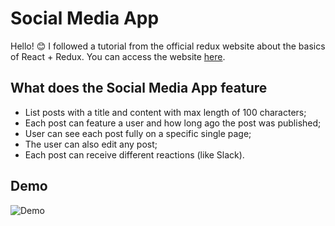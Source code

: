 # Social Media App

Hello! 😊
I followed a tutorial from the official redux website about the basics of React + Redux. You can access the website [here](https://redux.js.org/tutorials/essentials/part-1-overview-concepts).

## What does the Social Media App feature

  - List posts with a title and content with max length of 100 characters;
  - Each post can feature a user and how long ago the post was published;
  - User can see each post fully on a specific single page;
  - The user can also edit any post;
  - Each post can receive different reactions (like Slack).
 

## Demo
![Demo](https://s7.gifyu.com/images/5124B253-1A71-490B-ABE1-943B10CFF298.gif)
